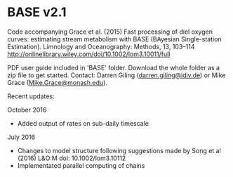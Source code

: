 BASE v2.1
=========

Code accompanying Grace et al. (2015) Fast processing of diel oxygen curves: estimating stream metabolism with BASE (BAyesian Single-station Estimation). Limnology and Oceanography: Methods, 13, 103–114
http://onlinelibrary.wiley.com/doi/10.1002/lom3.10011/full

PDF user guide included in 'BASE' folder. Download the whole folder as a zip file to get started. 
Contact: Darren Giling (darren.giling@idiv.de) or Mike Grace (Mike.Grace@monash.edu).



Recent updates:

October 2016
- Added output of rates on sub-daily timescale

July 2016
- Changes to model structure following suggestions made by Song et al (2016) L&O:M doi: 10.1002/lom3.10112
- Implementated parallel computing of chains

